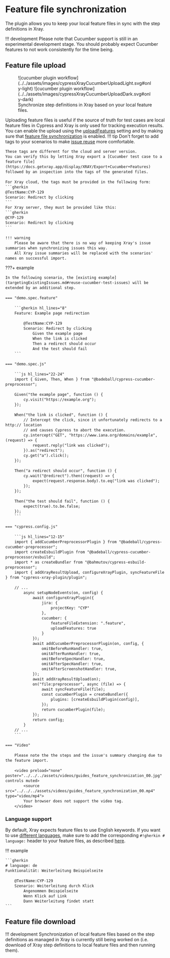 # Feature file synchronization

The plugin allows you to keep your local feature files in sync with the step definitions in Xray.

!!! development
    Please note that Cucumber support is still in an experimental development stage.
    You should probably expect Cucumber features to not work consistently for the time being.

## Feature file upload

<figure markdown>
  ![cucumber plugin workflow](../../assets/images/cypressXrayCucumberUploadLight.svg#only-light)
  ![cucumber plugin workflow](../../assets/images/cypressXrayCucumberUploadDark.svg#only-dark)
  <figcaption>Synchronize step definitions in Xray based on your local feature files.</figcaption>
</figure>

Uploading feature files is useful if the source of truth for test cases are local feature files in Cypress and Xray is only used for tracking execution results.
You can enable the upload using the [uploadFeatures](../configuration/cucumber.md#uploadfeatures) setting and by making sure that [feature file synchronization](../setup/installation.md#cucumber-support) is enabled.
!!! tip
    Don't forget to add tags to your scenarios to make [issue reuse](targetingExistingIssues.md#reuse-cucumber-test-issues) more comfortable.

    These tags are different for the cloud and server version.
    You can verify this by letting Xray export a [Cucumber test case to a feature file](https://docs.getxray.app/display/XRAY/Export+Cucumber+Features) followed by an inspection into the tags of the generated files.

    For Xray cloud, the tags must be provided in the following form:
    ```gherkin
    @TestName:CYP-129
    Scenario: Redirect by clicking
    ```
    For Xray server, they must be provided like this:
    ```gherkin
    @CYP-129
    Scenario: Redirect by clicking
    ```

    !!! warning
        Please be aware that there is no way of keeping Xray's issue summaries when synchronizing issues this way.
        All Xray issue summaries will be replaced with the scenarios' names on successful import.

???+ example

    In the following scenario, the [existing example](targetingExistingIssues.md#reuse-cucumber-test-issues) will be extended by an additional step.

    === "demo.spec.feature"

        ```gherkin hl_lines="8"
        Feature: Example page redirection

            @TestName:CYP-129
            Scenario: Redirect by clicking
                Given the example page
                When the link is clicked
                Then a redirect should occur
                And the test should fail
        ```

    === "demo.spec.js"

        ```js hl_lines="22-24"
        import { Given, Then, When } from "@badeball/cypress-cucumber-preprocessor";

        Given("the example page", function () {
            cy.visit("https://example.org");
        });

        When("the link is clicked", function () {
            // Intercept the click, since it unfortunately redirects to a http:// location
            // and causes Cypress to abort the execution.
            cy.intercept("GET", "https://www.iana.org/domains/example", (request) => {
                request.reply("link was clicked");
            }).as("redirect");
            cy.get("a").click();
        });

        Then("a redirect should occur", function () {
            cy.wait("@redirect").then((request) => {
                expect(request.response.body).to.eq("link was clicked");
            });
        });

        Then("the test should fail", function () {
            expect(true).to.be.false;
        });
        ```

    === "cypress.config.js"

        ```js hl_lines="12-15"
        import { addCucumberPreprocessorPlugin } from "@badeball/cypress-cucumber-preprocessor";
        import createEsbuildPlugin from "@badeball/cypress-cucumber-preprocessor/esbuild";
        import * as createBundler from "@bahmutov/cypress-esbuild-preprocessor";
        import { addXrayResultUpload, configureXrayPlugin, syncFeatureFile } from "cypress-xray-plugin/plugin";

        // ...
            async setupNodeEvents(on, config) {
                await configureXrayPlugin({
                    jira: {
                        projectKey: "CYP"
                    },
                    cucumber: {
                        featureFileExtension: ".feature",
                        uploadFeatures: true
                    }
                });
                await addCucumberPreprocessorPlugin(on, config, {
                    omitBeforeRunHandler: true,
                    omitAfterRunHandler: true,
                    omitBeforeSpecHandler: true,
                    omitAfterSpecHandler: true,
                    omitAfterScreenshotHandler: true,
                });
                await addXrayResultUpload(on);
                on("file:preprocessor", async (file) => {
                    await syncFeatureFile(file);
                    const cucumberPlugin = createBundler({
                        plugins: [createEsbuildPlugin(config)],
                    });
                    return cucumberPlugin(file);
                });
                return config;
            }
        // ...
        ```

    === "Video"

        Please note the the steps and the issue's summary changing due to the feature import.

        <video preload="none" poster="../../../assets/videos/guides_feature_synchronization_00.jpg" controls muted>
            <source src="../../../assets/videos/guides_feature_synchronization_00.mp4" type="video/mp4">
            Your browser does not support the video tag.
        </video>

### Language support

By default, Xray expects feature files to use English keywords.
If you want to use [different languages](https://cucumber.io/docs/gherkin/languages/), make sure to add the corresponding `#!gherkin # language:` header to your feature files, as described [here](https://cucumber.io/docs/gherkin/reference/#spoken-languages).

!!! example

    ```gherkin
    # language: de
    Funktionalität: Weiterleitung Beispielseite

        @TestName:CYP-129
        Szenario: Weiterleitung durch Klick
            Angenommen Beispielseite
            Wenn Klick auf Link
            Dann Weiterleitung findet statt
    ```

## Feature file download

!!! development
    Synchronization of local feature files based on the step definitions as managed in Xray is currently still being worked on (i.e. download of Xray step definitions to local feature files and then running them).
